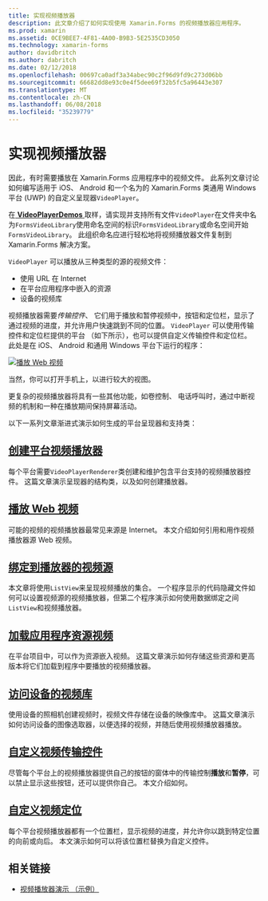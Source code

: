 ```yaml
---
title: 实现视频播放器
description: 此文章介绍了如何实现使用 Xamarin.Forms 的视频播放器应用程序。
ms.prod: xamarin
ms.assetid: 0CE9BEE7-4F81-4A00-B9B3-5E2535CD3050
ms.technology: xamarin-forms
author: davidbritch
ms.author: dabritch
ms.date: 02/12/2018
ms.openlocfilehash: 00697ca0adf3a34abec90c2f96d9fd9c273d06bb
ms.sourcegitcommit: 66682dd8e93c0e4f5dee69f32b5fc5a96443e307
ms.translationtype: MT
ms.contentlocale: zh-CN
ms.lasthandoff: 06/08/2018
ms.locfileid: "35239779"
---
```

# <a name="implementing-a-video-player"></a>实现视频播放器

因此，有时需要播放在 Xamarin.Forms 应用程序中的视频文件。 此系列文章讨论如何编写适用于 iOS、 Android 和一个名为的 Xamarin.Forms 类通用 Windows 平台 (UWP) 的自定义呈现器`VideoPlayer`。

在[ **VideoPlayerDemos** ](https://developer.xamarin.com/samples/xamarin-forms/customrenderers/VideoPlayerDemos/)取样，请实现并支持所有文件`VideoPlayer`在文件夹中名为`FormsVideoLibrary`使用命名空间的标识`FormsVideoLibrary`或命名空间开始`FormsVideoLibrary`。 此组织命名应进行轻松地将视频播放器文件复制到 Xamarin.Forms 解决方案。

`VideoPlayer` 可以播放从三种类型的源的视频文件：

- 使用 URL 在 Internet
- 在平台应用程序中嵌入的资源
- 设备的视频库

视频播放器需要*传输控件*、 它们用于播放和暂停视频中，按钮和定位栏，显示了通过视频的进度，并允许用户快速跳到不同的位置。 `VideoPlayer` 可以使用传输控件和定位栏提供的平台 （如下所示），也可以提供自定义传输控件和定位栏。 此处是在 iOS、 Android 和通用 Windows 平台下运行的程序：

[![播放 Web 视频](web-videos-images/playwebvideo-small.png "播放 Web 视频")](web-videos-images/playwebvideo-large.png#lightbox "播放 Web 视频")

当然，你可以打开手机上，以进行较大的视图。

更复杂的视频播放器将具有一些其他功能，如卷控制、 电话呼叫时，通过中断视频的机制和一种在播放期间保持屏幕活动。

以下一系列文章渐进式演示如何生成的平台呈现器和支持类：

## <a name="creating-the-platform-video-playersplayer-creationmd"></a>[创建平台视频播放器](player-creation.md)

每个平台需要`VideoPlayerRenderer`类创建和维护包含平台支持的视频播放器控件。 这篇文章演示呈现器的结构类，以及如何创建播放器。

## <a name="playing-a-web-videoweb-videosmd"></a>[播放 Web 视频](web-videos.md)

可能的视频的视频播放器最常见来源是 Internet。 本文介绍如何引用和用作视频播放器源 Web 视频。

## <a name="binding-video-sources-to-the-playersource-bindingsmd"></a>[绑定到播放器的视频源](source-bindings.md)

本文章将使用`ListView`来呈现视频播放的集合。 一个程序显示的代码隐藏文件如何可以设置视频源的视频播放器，但第二个程序演示如何使用数据绑定之间`ListView`和视频播放器。

## <a name="loading-application-resource-videosloading-resourcesmd"></a>[加载应用程序资源视频](loading-resources.md)

在平台项目中，可以作为资源嵌入视频。 这篇文章演示如何存储这些资源和更高版本将它们加载到程序中要播放的视频播放器。

## <a name="accessing-the-devices-video-libraryaccessing-librarymd"></a>[访问设备的视频库](accessing-library.md)

使用设备的照相机创建视频时，视频文件存储在设备的映像库中。 这篇文章演示如何访问设备的图像选取器，以便选择的视频，并随后使用视频播放器播放。

## <a name="custom-video-transport-controlscustom-transportmd"></a>[自定义视频传输控件](custom-transport.md)

尽管每个平台上的视频播放器提供自己的按钮的窗体中的传输控制**播放**和**暂停**，可以禁止显示这些按钮，还可以提供你自己。 本文介绍如何。

## <a name="custom-video-positioningcustom-positioningmd"></a>[自定义视频定位](custom-positioning.md)

每个平台视频播放器都有一个位置栏，显示视频的进度，并允许你以跳到特定位置的向前或向后。 本文演示如何可以将该位置栏替换为自定义控件。





## <a name="related-links"></a>相关链接

- [视频播放器演示 （示例）](https://developer.xamarin.com/samples/xamarin-forms/customrenderers/VideoPlayerDemos/)
